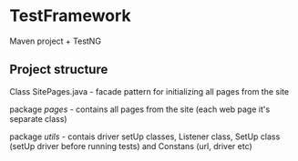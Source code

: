 # TestFramework

Maven project + TestNG 

## Project structure
   Class SitePages.java - facade pattern for initializing all pages from the site
   
   package *pages* - contains all pages from the site (each web page it's separate class)
   
   package *utils* - contais driver setUp classes, Listener class, SetUp class (setUp driver before running tests) and Constans (url, driver etc)
       

